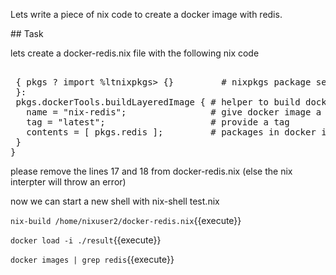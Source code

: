 Lets write a piece of nix code to create a docker image with redis.

## Task

lets create a docker-redis.nix file with the following nix code

<pre class="file" data-filename="test.nix" data-target="prepend">

 { pkgs ? import %ltnixpkgs&gt {}         # nixpkgs package set
 }:
 pkgs.dockerTools.buildLayeredImage { # helper to build docker image
   name = "nix-redis";                # give docker image a name
   tag = "latest";                    # provide a tag
   contents = [ pkgs.redis ];         # packages in docker image
 }
}
</pre>

please remove the lines 17 and 18 from docker-redis.nix (else the nix interpter will throw an error)

now we can start a new shell with nix-shell test.nix 

`nix-build /home/nixuser2/docker-redis.nix`{{execute}}

`docker load -i ./result`{{execute}}

`docker images | grep redis`{{execute}}

